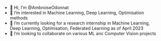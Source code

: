 - 👋 Hi, I’m @AmbroiseOdonnat
- 👀 I’m interested in Machine Learning, Deep Learning, Optimisation methods
- 🌱 I’m currently looking for a research internship in Machine Learning, Deep Learning, Optimisation, Federated Learning as of April 2023
- 💞️ I’m looking to collaborate on various ML anc Computer Vision projects 

<!---
AmbroiseOdonnat/AmbroiseOdonnat is a ✨ special ✨ repository because its `README.md` (this file) appears on your GitHub profile.
You can click the Preview link to take a look at your changes.
--->
